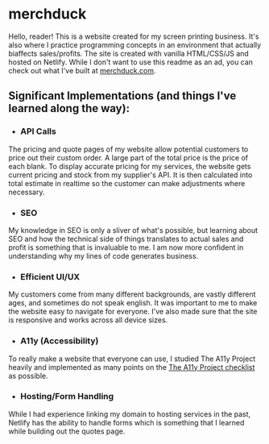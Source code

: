# merchduck

Hello, reader! This is a website created for my screen printing business. It's also where I practice programming concepts in an environment that actually biaffects sales/profits. The site is created with vanilla HTML/CSS/JS and hosted on Netlify. While I don't want to use this readme as an ad, you can check out what I've built at [merchduck.com](https://merchduck.com).

## Significant Implementations (and things I've learned along the way):


- ### API Calls
The pricing and quote pages of my website allow potential customers to price out their custom order. A large part of the total price is the price of each blank. To display accurate pricing for my services, the website gets current pricing and stock from my supplier's API. It is then calculated into total estimate in realtime so the customer can make adjustments where necessary.

- ### SEO
My knowledge in SEO is only a sliver of what's possible, but learning about SEO and how the technical side of things translates to actual sales and profit is something that is invaluable to me. I am now more confident in understanding why my lines of code generates business.

- ### Efficient UI/UX
My customers come from many different backgrounds, are vastly different ages, and sometimes do not speak english. It was important to me to make the website easy to navigate for everyone. I've also made sure that the site is responsive and works across all device sizes.

- ### A11y (Accessibility)
To really make a website that everyone can use, I studied The A11y Project heavily and implemented as many points on the [The A11y Project checklist](https://www.a11yproject.com/checklist/) as possible.

- ### Hosting/Form Handling
While I had experience linking my domain to hosting services in the past, Netlify has the ability to handle forms which is something that I learned while building out the quotes page.
